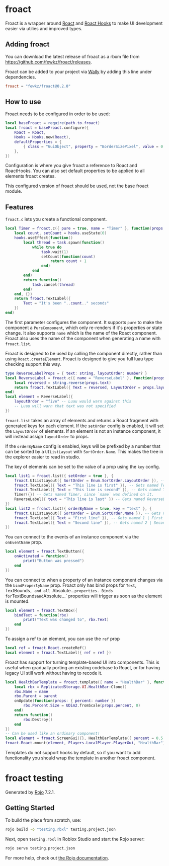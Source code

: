 # froact
Froact is a wrapper around [Roact](https://github.com/Roblox/roact) and [Roact Hooks](https://github.com/Kampfkarren/roact-hooks)
to make UI development easier via utilies and improved types.

## Adding froact
You can download the latest release of froact as a rbxm file from https://github.com/fewkz/froact/releases.

Froact can be added to your project via [Wally](https://wally.run/) by adding this line under dependencies.
```toml
froact = "fewkz/froact@0.2.0"
```

## How to use
Froact needs to be configured in order to be used:
```lua
local baseFroact = require(path.to.froact)
local froact = baseFroact.configure({
    Roact = Roact,
    Hooks = Hooks.new(Roact),
    defaultProperties = {
        { class = "GuiObject", property = "BorderSizePixel", value = 0 }
    },
})
```
Configuration is where you give froact a reference to Roact and RoactHooks.
You can also set default properties to be applied to all elements froact creates.

This configured version of froact should be used, not the base froact module.

## Features
`froact.c` lets you create a functional component.
```lua
local Timer = froact.c({ pure = true, name = "Timer" }, function(props, hooks)
    local count, setCount = hooks.useState(0)
    hooks.useEffect(function()
        local thread = task.spawn(function()
            while true do
                task.wait(1)
                setCount(function(count)
                    return count + 1
                end)
            end
        end)
        return function()
            task.cancel(thread)
        end)
    end, {})
    return froact.TextLabel({
        Text = "It's been "..count.." seconds"
    })
end)
```
The first parameter configures the component.
It supports `pure` to make the component a `PureComponent`,
which only re-renders if it's properties or state change.
It also supports `name` which is the name of the Roact component.
Froact also uses the name of the component when generating a name with `froact.list`.

Froact is designed to be used by calling the component directly,
rather than using `Roact.createElement`.
Froact is designed to give you full luau type checking support this way.
```lua
type ReverseLabelProps = { text: string, layoutOrder: number? }
local ReverseLabel = froact.c({ name = "ReverseLabel" }, function(props: ReverseLabelProps, hooks)
    local reversed = string.reverse(props.text)
    return froact.TextLabel({ Text = reversed, LayoutOrder = props.layoutOrder })
end)
local element = ReverseLabel({
    layoutOrder = "five" -- Luau would warn against this
    -- Luau will warn that text was not specified
})
```

`froact.list` takes an array of elements and returns a Roact fragment with generated keys for each element.
If the `setOrder` config is enabled, it will set the `LayoutOrder` of elements.
If an element is not an instance component, it will instead assign `layoutOrder` to props.

If the `orderByName` config is enabled, keys will be prefixed by a number that can
be sorted by a `UIListLayout` with `SortOrder.Name`.
This makes the tree in the explorer easier to read in studio.

The key of elements can be set to the value of a prop using the `key` config.
```lua
local list1 = froact.list({ setOrder = true }, {
    froact.UIListLayout({ SortOrder = Enum.SortOrder.LayoutOrder }), -- Gets named UIListLayout
    froact.TextLabel({ Text = "This line is first" }), -- Gets named TextLabel 1
    froact.TextLabel({ Text = "This line is second" }), -- Gets named TextLabel 2
    Timer({}) -- Gets named Timer, since `name` was defined on it.
    ReverseLabel({ text = "This line is last" }) -- Gets named ReverseLabel, and has `layoutOrder` set.
})
local list2 = froact.list({ orderByName = true, key = "text" }, {
    froact.UIListLayout({ SortOrder = Enum.SortOrder.Name }), -- Gets named UIListLayout
    froact.TextLabel({ Text = "First line" }), -- Gets named 1 | First line
    froact.TextLabel({ Text = "Second line" }), -- Gets named 2 | Second line
})
```

You can connect to the events of an instance component via the `onEventName` prop.
```lua
local element = froact.TextButton({
    onActivated = function()
        print("Button was pressed")
    end 
})
```
You can connect to when a property of an instance component changes via the `bindPropertyName` prop.
Froact only has bind props for `Text`, TextBounds`, and all `Absolute...` properties.
Binds for `TextBounds` and `Absolute...` properties will trigger as soon as the element is mounted.
```lua
local element = froact.TextBox({
    bindText = function(rbx)
        print("Text was changed to", rbx.Text)
    end 
})
```
To assign a ref to an element, you can use the `ref` prop
```lua
local ref = froact.Roact.createRef()
local element = froact.TextLabel({ ref = ref })
```

Froact has support for turning template-based UI into components.
This is useful when gradually porting an existing codebase to Roact,
or for having legacy UI still work without having to recode it.
```lua
local HealthBarTemplate = froact.template({ name = "HealthBar" }, function(name, parent, onUpdate)
    local rbx = ReplicatedStorage.UI.HealthBar:Clone()
    rbx.Name = name
    rbx.Parent = parent
    onUpdate(function(props: { percent: number })
        rbx.Percent.Size = UDim2.fromScale(props.percent, 0)
    end)
    return function()
        rbx:Destroy()
    end
})
-- Can be used like an ordinary component!
local element = froact.ScreenGui({}, HealthBarTemplate({ percent = 0.5 }))
froact.Roact.mount(element, Players.LocalPlayer.PlayerGui, "HealthBar")
```
Templates do not support hooks by default, so if you want to add functionality you should wrap the template in another froact component.

# froact testing
Generated by [Rojo](https://github.com/rojo-rbx/rojo) 7.2.1.

## Getting Started
To build the place from scratch, use:

```bash
rojo build -o "testing.rbxl" testing.project.json
```

Next, open `testing.rbxl` in Roblox Studio and start the Rojo server:

```bash
rojo serve testing.project.json
```

For more help, check out [the Rojo documentation](https://rojo.space/docs).